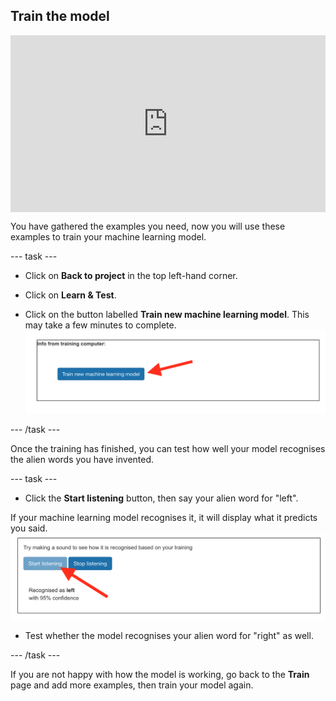 ## Train the model


<html>
  <div style="position: relative; overflow: hidden; padding-top: 56.25%;">
    <iframe style="position: absolute; top: 0; left: 0; right: 0; width: 100%; height: 100%; border: none;" src="https://www.youtube.com/embed/o4J5c0o5lVE?rel=0&cc_load_policy=1" allowfullscreen allow="accelerometer; autoplay; clipboard-write; encrypted-media; gyroscope; picture-in-picture; web-share"></iframe>
  </div>
</html>

You have gathered the examples you need, now you will use these examples to train your machine learning model.

--- task ---

+ Click on **Back to project** in the top left-hand corner.

+ Click on **Learn & Test**.

+ Click on the button labelled **Train new machine learning model**. This may take a few minutes to complete.
![Arrow pointing to button saying Train new machine learning model](images/train-new-model.png)

--- /task ---

Once the training has finished, you can test how well your model recognises the alien words you have invented.  

--- task ---

+ Click the **Start listening** button, then say your alien word for "left". 

If your machine learning model recognises it, it will display what it predicts you said.
![Arrow pointing to the start listening button](images/test-your-model.png)

+ Test whether the model recognises your alien word for "right" as well.

--- /task ---

If you are not happy with how the model is working, go back to the **Train** page and add more examples, then train your model again.



